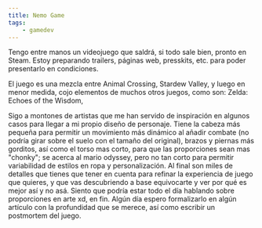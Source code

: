 ```yaml
---
title: Nemo Game
tags: 
    - gamedev
---
```


Tengo entre manos un videojuego que saldrá, si todo sale bien, pronto en Steam. Estoy preparando trailers, páginas web, presskits, etc. para poder presentarlo en condiciones. 

El juego es una mezcla entre Animal Crossing, Stardew Valley, y luego en menor medida, cojo elementos de muchos otros juegos, como son: Zelda: Echoes of the Wisdom, 

Sigo a montones de artistas que me han servido de inspiración en algunos casos para llegar a mi propio diseño de personaje. Tiene la cabeza más pequeña para permitir un movimiento más dinámico al añadir combate (no podría girar sobre el suelo con el tamaño del original), brazos y piernas más gorditos, así como el torso mas corto, para que las proporciones sean mas "chonky"; se acerca al mario odyssey, pero no tan corto para permitir variabilidad de estilos en ropa y personalización. Al final son miles de detalles que tienes que tener en cuenta para refinar la experiencia de juego que quieres, y que vas descubriendo a base equivocarte y ver por qué es mejor así y no asá. Siento que podría estar todo el día hablando sobre proporciones en arte xd, en fin. Algún día espero formalizarlo en algún artículo con la profundidad que se merece, así como escribir un postmortem del juego.